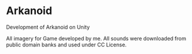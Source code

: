 # Arkanoid
Development of Arkanoid on Unity

All imagery for Game developed by me.
All sounds were downloaded from public domain banks and used under CC License.
